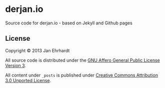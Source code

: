 derjan.io
==========

Source code for derjan.io - based on Jekyll and Github pages

License
----------

Copyright © 2013 Jan Ehrhardt

All source code is distributed under the
[GNU Affero General Public License Version 3](http://www.gnu.org/licenses/agpl-3.0.html).

All content under ```_posts``` is published under
[Creative Commons Attribution 3.0 Unported License](http://creativecommons.org/licenses/by/3.0/).
